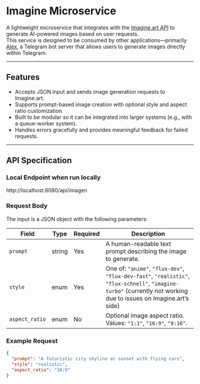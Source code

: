 # Imagine Microservice

A lightweight microservice that integrates with the [Imagine.art API](https://www.imagine.art/) to generate AI-powered images based on user requests.  
This service is designed to be consumed by other applications—primarily [Alex](https://github.com/krishshaw418/Alex), a Telegram bot server that allows users to generate images directly within Telegram.

---

## Features

- Accepts JSON input and sends image generation requests to Imagine.art.
- Supports prompt-based image creation with optional style and aspect ratio customization.
- Built to be modular so it can be integrated into larger systems (e.g., with a queue-worker system).
- Handles errors gracefully and provides meaningful feedback for failed requests.

---

## API Specification

### Local Endpoint when run locally
http://localhost:8080/api/imagen

### Request Body
The input is a JSON object with the following parameters:

| Field         | Type     | Required | Description                                                                 |
|---------------|----------|----------|-----------------------------------------------------------------------------|
| `prompt`      | string   | Yes      | A human-readable text prompt describing the image to generate.              |
| `style`       | enum     | Yes      | One of: `"anime"`, `"flux-dev"`, `"flux-dev-fast"`, `"realistic"`, `"flux-schnell"`, `"imagine-turbo"` (currently not working due to issues on Imagine.art’s side) |
| `aspect_ratio`| enum     | No       | Optional image aspect ratio. Values: `"1:1"`, `"16:9"`, `"9:16"`.          |

### Example Request
```json
{
  "prompt": "A futuristic city skyline at sunset with flying cars",
  "style": "realistic",
  "aspect_ratio": "16:9"
}

```

